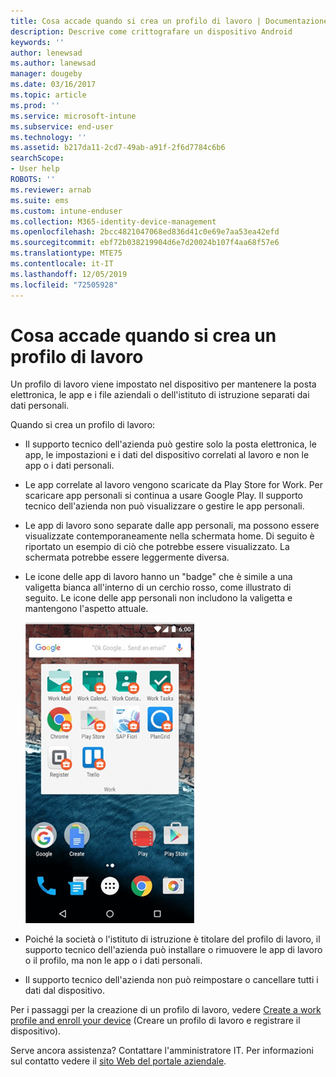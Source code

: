 ```yaml
---
title: Cosa accade quando si crea un profilo di lavoro | Documentazione Microsoft
description: Descrive come crittografare un dispositivo Android
keywords: ''
author: lenewsad
ms.author: lanewsad
manager: dougeby
ms.date: 03/16/2017
ms.topic: article
ms.prod: ''
ms.service: microsoft-intune
ms.subservice: end-user
ms.technology: ''
ms.assetid: b217da11-2cd7-49ab-a91f-2f6d7784c6b6
searchScope:
- User help
ROBOTS: ''
ms.reviewer: arnab
ms.suite: ems
ms.custom: intune-enduser
ms.collection: M365-identity-device-management
ms.openlocfilehash: 2bcc4821047068ed836d41c0e69e7aa53ea42efd
ms.sourcegitcommit: ebf72b038219904d6e7d20024b107f4aa68f57e6
ms.translationtype: MTE75
ms.contentlocale: it-IT
ms.lasthandoff: 12/05/2019
ms.locfileid: "72505928"
---
```

# <a name="what-happens-when-you-create-a-work-profile"></a>Cosa accade quando si crea un profilo di lavoro

Un profilo di lavoro viene impostato nel dispositivo per mantenere la posta elettronica, le app e i file aziendali o dell'istituto di istruzione separati dai dati personali.

Quando si crea un profilo di lavoro:

- Il supporto tecnico dell'azienda può gestire solo la posta elettronica, le app, le impostazioni e i dati del dispositivo correlati al lavoro e non le app o i dati personali.

- Le app correlate al lavoro vengono scaricate da Play Store for Work. Per scaricare app personali si continua a usare Google Play. Il supporto tecnico dell'azienda non può visualizzare o gestire le app personali.

- Le app di lavoro sono separate dalle app personali, ma possono essere visualizzate contemporaneamente nella schermata home. Di seguito è riportato un esempio di ciò che potrebbe essere visualizzato. La schermata potrebbe essere leggermente diversa.

- Le icone delle app di lavoro hanno un "badge" che è simile a una valigetta bianca all'interno di un cerchio rosso, come illustrato di seguito. Le icone delle app personali non includono la valigetta e mantengono l'aspetto attuale.

    ![Play Store for Work per Android](./media/afw-google-play-store-for-work.png)

- Poiché la società o l'istituto di istruzione è titolare del profilo di lavoro, il supporto tecnico dell'azienda può installare o rimuovere le app di lavoro o il profilo, ma non le app o i dati personali.
- Il supporto tecnico dell'azienda non può reimpostare o cancellare tutti i dati dal dispositivo.

Per i passaggi per la creazione di un profilo di lavoro, vedere [Create a work profile and enroll your device](create-a-work-profile-and-enroll-your-device-in-intune-android.md) (Creare un profilo di lavoro e registrare il dispositivo).

Serve ancora assistenza? Contattare l'amministratore IT. Per informazioni sul contatto vedere il [sito Web del portale aziendale](https://go.microsoft.com/fwlink/?linkid=2010980).
